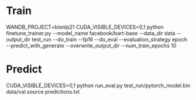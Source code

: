 # Train
WANDB_PROJECT=bionlp21 CUDA_VISIBLE_DEVICES=0,1 python finetune_trainer.py --model_name facebook/bart-base --data_dir data --output_dir test_run --do_train --fp16 --do_eval --evaluation_strategy epoch --predict_with_generate --overwrite_output_dir --num_train_epochs 10

# Predict
 CUDA_VISIBLE_DEVICES=0,1 python run_eval.py test_run/pytorch_model.bin data/val.source predictions.txt